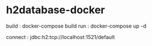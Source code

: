 # h2database-docker
build : docker-compose build
run : docker-compose up -d

connect : jdbc:h2:tcp://localhost:1521/default
